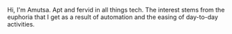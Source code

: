 Hi, I'm Amutsa. Apt and fervid in all things tech.
The interest stems from the euphoria that I get as a result of automation and the easing of day-to-day activities.

<!---
MaestroAmu/MaestroAmu is a ✨ special ✨ repository because its `README.md` (this file) appears on your GitHub profile.
You can click the Preview link to take a look at your changes.
--->
